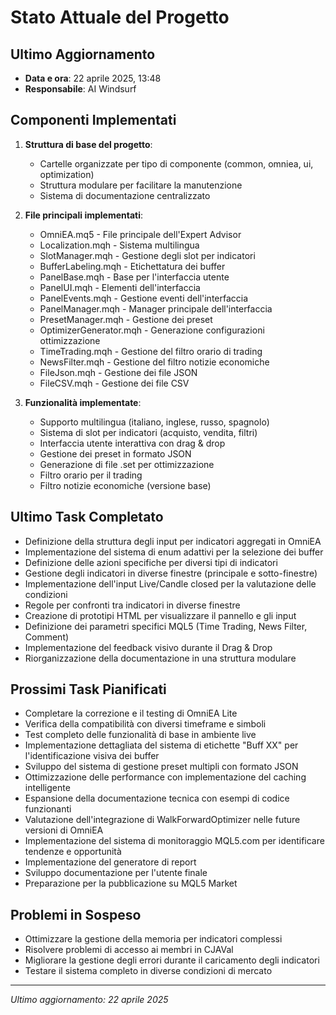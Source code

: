 # Stato Attuale del Progetto

## Ultimo Aggiornamento
- **Data e ora**: 22 aprile 2025, 13:48
- **Responsabile**: AI Windsurf

## Componenti Implementati

1. **Struttura di base del progetto**:
   - Cartelle organizzate per tipo di componente (common, omniea, ui, optimization)
   - Struttura modulare per facilitare la manutenzione
   - Sistema di documentazione centralizzato

2. **File principali implementati**:
   - OmniEA.mq5 - File principale dell'Expert Advisor
   - Localization.mqh - Sistema multilingua
   - SlotManager.mqh - Gestione degli slot per indicatori
   - BufferLabeling.mqh - Etichettatura dei buffer
   - PanelBase.mqh - Base per l'interfaccia utente
   - PanelUI.mqh - Elementi dell'interfaccia
   - PanelEvents.mqh - Gestione eventi dell'interfaccia
   - PanelManager.mqh - Manager principale dell'interfaccia
   - PresetManager.mqh - Gestione dei preset
   - OptimizerGenerator.mqh - Generazione configurazioni ottimizzazione
   - TimeTrading.mqh - Gestione del filtro orario di trading
   - NewsFilter.mqh - Gestione del filtro notizie economiche
   - FileJson.mqh - Gestione dei file JSON
   - FileCSV.mqh - Gestione dei file CSV

3. **Funzionalità implementate**:
   - Supporto multilingua (italiano, inglese, russo, spagnolo)
   - Sistema di slot per indicatori (acquisto, vendita, filtri)
   - Interfaccia utente interattiva con drag & drop
   - Gestione dei preset in formato JSON
   - Generazione di file .set per ottimizzazione
   - Filtro orario per il trading
   - Filtro notizie economiche (versione base)

## Ultimo Task Completato
- Definizione della struttura degli input per indicatori aggregati in OmniEA
- Implementazione del sistema di enum adattivi per la selezione dei buffer
- Definizione delle azioni specifiche per diversi tipi di indicatori
- Gestione degli indicatori in diverse finestre (principale e sotto-finestre)
- Implementazione dell'input Live/Candle closed per la valutazione delle condizioni
- Regole per confronti tra indicatori in diverse finestre
- Creazione di prototipi HTML per visualizzare il pannello e gli input
- Definizione dei parametri specifici MQL5 (Time Trading, News Filter, Comment)
- Implementazione del feedback visivo durante il Drag & Drop
- Riorganizzazione della documentazione in una struttura modulare

## Prossimi Task Pianificati
- Completare la correzione e il testing di OmniEA Lite
- Verifica della compatibilità con diversi timeframe e simboli
- Test completo delle funzionalità di base in ambiente live
- Implementazione dettagliata del sistema di etichette "Buff XX" per l'identificazione visiva dei buffer
- Sviluppo del sistema di gestione preset multipli con formato JSON
- Ottimizzazione delle performance con implementazione del caching intelligente
- Espansione della documentazione tecnica con esempi di codice funzionanti
- Valutazione dell'integrazione di WalkForwardOptimizer nelle future versioni di OmniEA
- Implementazione del sistema di monitoraggio MQL5.com per identificare tendenze e opportunità
- Implementazione del generatore di report
- Sviluppo documentazione per l'utente finale
- Preparazione per la pubblicazione su MQL5 Market

## Problemi in Sospeso
- Ottimizzare la gestione della memoria per indicatori complessi
- Risolvere problemi di accesso ai membri in CJAVal
- Migliorare la gestione degli errori durante il caricamento degli indicatori
- Testare il sistema completo in diverse condizioni di mercato

---

*Ultimo aggiornamento: 22 aprile 2025*
